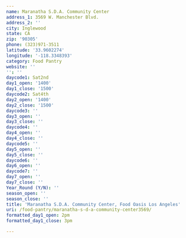 ```yaml
---
name: Maranatha S.D.A. Community Center
address_1: 3569 W. Manchester Blvd.
address_2: ''
city: Inglewood
state: CA
zip: '90305'
phone: (323)971-3511
latitude: '33.9602274'
longitude: '-118.3348393'
category: Food Pantry
website: ''
'': ''
daycode1: Sat2nd
day1_open: '1400'
day1_close: '1500'
daycode2: Sat4th
day2_open: '1400'
day2_close: '1500'
daycode3: ''
day3_open: ''
day3_close: ''
daycode4: ''
day4_open: ''
day4_close: ''
daycode5: ''
day5_open: ''
day5_close: ''
daycode6: ''
day6_open: ''
daycode7: ''
day7_open: ''
day7_close: ''
Year_Round (Y/N): ''
season_open: ''
season_close: ''
title: 'Maranatha S.D.A. Community Center, Food Oasis Los Angeles'
uri: /food-pantry/maranatha-s-d-a-community-center3569/
formatted_day1_open: 2pm
formatted_day1_close: 3pm

---
```

